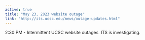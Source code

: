 ```yaml
---
active: true
title: "May 23, 2023 website outage"
link: "http://its.ucsc.edu/news/outage-updates.html"
---
```


2:30 PM - Intermittent UCSC website outages. ITS is investigating.

<!-- more -->

